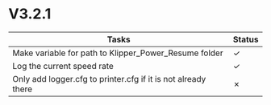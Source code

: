 # V3.2.1

| Tasks | Status |
| ----- | ------ |
| Make variable for path to Klipper_Power_Resume folder | &check; |
| Log the current speed rate | &check; |
| Only add logger.cfg to printer.cfg if it is not already there | &cross; |
